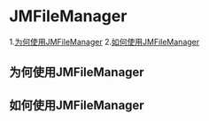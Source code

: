 # JMFileManager
1.[为何使用JMFileManager](#为何使用JMFileManager)
2.[如何使用JMFileManager](#如何使用JMFileManager)

## 为何使用JMFileManager

## 如何使用JMFileManager
